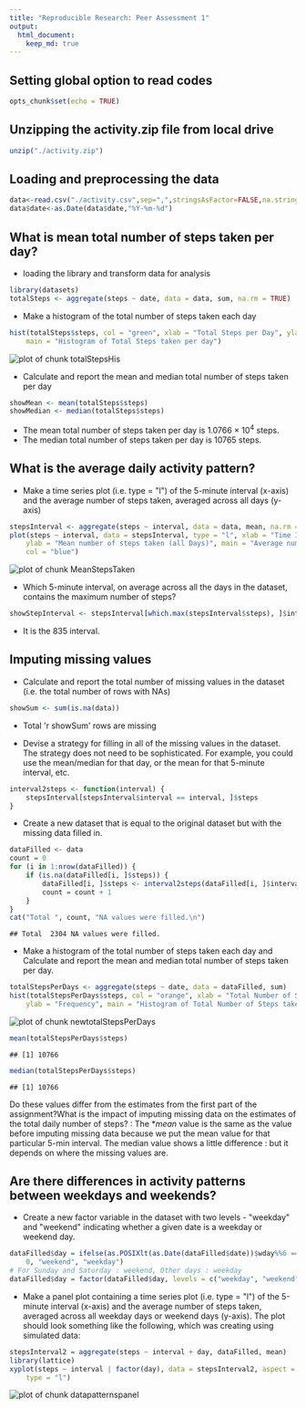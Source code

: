 ```yaml
---
title: "Reproducible Research: Peer Assessment 1"
output: 
  html_document: 
    keep_md: true
---
```

## Setting global option to read codes

```r
opts_chunk$set(echo = TRUE)
```
## Unzipping the activity.zip file from local drive

```r
unzip("./activity.zip")
```

## Loading and preprocessing the data

```r
data<-read.csv("./activity.csv",sep=",",stringsAsFactor=FALSE,na.string=NA)
data$date<-as.Date(data$date,"%Y-%m-%d")
```
## What is mean total number of steps taken per day?
- loading the library and transform data for analysis

```r
library(datasets)
totalSteps <- aggregate(steps ~ date, data = data, sum, na.rm = TRUE)
```
- Make a histogram of the total number of steps taken each day


```r
hist(totalSteps$steps, col = "green", xlab = "Total Steps per Day", ylab = "Frequency", 
    main = "Histogram of Total Steps taken per day")
```

![plot of chunk totalStepsHis](figure/totalStepsHis.png) 

- Calculate and report the mean and median total number of steps taken per day


```r
showMean <- mean(totalSteps$steps)
showMedian <- median(totalSteps$steps)
```
- The mean total number of steps taken per day is 1.0766 &times; 10<sup>4</sup> steps.
- The median total number of steps taken per day is 10765 steps.

## What is the average daily activity pattern?

- Make a time series plot (i.e. type = "l") of the 5-minute interval (x-axis) and the average number of steps taken, averaged across all days (y-axis)

```r
stepsInterval <- aggregate(steps ~ interval, data = data, mean, na.rm = TRUE)
plot(steps ~ interval, data = stepsInterval, type = "l", xlab = "Time Intervals (5-minute)", 
    ylab = "Mean number of steps taken (all Days)", main = "Average number of Steps Taken at different 5 minute Intervals", 
    col = "blue")
```

![plot of chunk MeanStepsTaken](figure/MeanStepsTaken.png) 

- Which 5-minute interval, on average across all the days in the dataset, contains the maximum number of steps?


```r
showStepInterval <- stepsInterval[which.max(stepsInterval$steps), ]$interval
```
- It is the 835 interval.

## Imputing missing values

- Calculate and report the total number of missing values in the dataset (i.e. the total number of rows with NAs)


```r
showSum <- sum(is.na(data))
```

- Total 'r showSum' rows are missing

- Devise a strategy for filling in all of the missing values in the dataset. The strategy does not need to be sophisticated. For example, you could use the mean/median for that day, or the mean for that 5-minute interval, etc.


```r
interval2steps <- function(interval) {
    stepsInterval[stepsInterval$interval == interval, ]$steps
}
```
- Create a new dataset that is equal to the original dataset but with the missing data filled in.


```r
dataFilled <- data
count = 0
for (i in 1:nrow(dataFilled)) {
    if (is.na(dataFilled[i, ]$steps)) {
        dataFilled[i, ]$steps <- interval2steps(dataFilled[i, ]$interval)
        count = count + 1
    }
}
cat("Total ", count, "NA values were filled.\n")
```

```
## Total  2304 NA values were filled.
```
- Make a histogram of the total number of steps taken each day and Calculate and report the mean and median total number of steps taken per day.


```r
totalStepsPerDays <- aggregate(steps ~ date, data = dataFilled, sum)
hist(totalStepsPerDays$steps, col = "orange", xlab = "Total Number of Steps", 
    ylab = "Frequency", main = "Histogram of Total Number of Steps taken each Day")
```

![plot of chunk newtotalStepsPerDays](figure/newtotalStepsPerDays.png) 

```r
mean(totalStepsPerDays$steps)
```

```
## [1] 10766
```

```r
median(totalStepsPerDays$steps)
```

```
## [1] 10766
```
Do these values differ from the estimates from the first part of the assignment?What is the impact of imputing missing data on the estimates of the total daily number of steps? : The **mean* value is the same as the value before imputing missing data because we put the mean value for that particular 5-min interval. The median value shows a little difference : but it depends on where the missing values are.

## Are there differences in activity patterns between weekdays and weekends?
- Create a new factor variable in the dataset with two levels - "weekday" and "weekend" indicating whether a given date is a weekday or weekend day.



```r
dataFilled$day = ifelse(as.POSIXlt(as.Date(dataFilled$date))$wday%%6 == 
    0, "weekend", "weekday")
# For Sunday and Saturday : weekend, Other days : weekday
dataFilled$day = factor(dataFilled$day, levels = c("weekday", "weekend"))
```
- Make a panel plot containing a time series plot (i.e. type = "l") of the 5-minute interval (x-axis) and the average number of steps taken, averaged across all weekday days or weekend days (y-axis). The plot should look something like the following, which was creating using simulated data:


```r
stepsInterval2 = aggregate(steps ~ interval + day, dataFilled, mean)
library(lattice)
xyplot(steps ~ interval | factor(day), data = stepsInterval2, aspect = 1/2, 
    type = "l")
```

![plot of chunk datapatternspanel](figure/datapatternspanel.png) 
